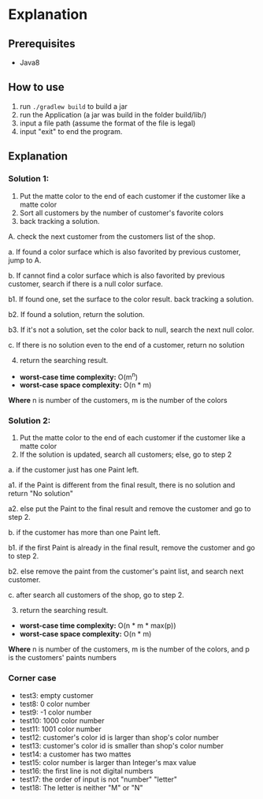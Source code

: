 # Explanation

## Prerequisites

* Java8

## How to use

1. run `./gradlew build` to build a jar
2. run the Application (a jar was build in the folder build/lib/)
3. input a file path (assume the format of the file is legal)
4. input "exit" to end the program.

## Explanation

### Solution 1:

1. Put the matte color to the end of each customer if the customer like a matte color
2. Sort all customers by the number of customer's favorite colors
3. back tracking a solution.

A. check the next customer from the customers list of the shop.

a. If found a color surface which is also favorited by previous customer, jump to A.

b. If cannot find a color surface which is also favorited by previous customer, search if there is a null color surface.

b1. If found one, set the surface to the color result. back tracking a solution.

b2. If found a solution, return the solution.

b3. If it's not a solution, set the color back to null, search the next null color.

c. If there is no solution even to the end of a customer, return no solution

4.  return the searching result.


* **worst-case time complexity:** O(m<sup>n</sup>)
* **worst-case space complexity:** O(n * m)

**Where** n is number of the customers, m is the number of the colors

### Solution 2:

1. Put the matte color to the end of each customer if the customer like a matte color
2. If the solution is updated, search all customers; else, go to step 2
 
a. if the customer just has one Paint left.

a1. if the Paint is different from the final result, there is no solution and return "No solution"

a2. else put the Paint to the final result and remove the customer and go to step 2.

b. if the customer has more than one Paint left.
 
b1. if the first Paint is already in the final result, remove the customer and go to step 2.

b2. else remove the paint from the customer's paint list, and search next customer.

c. after search all customers of the shop, go to step 2.
 
3.  return the searching result.

* **worst-case time complexity:** O(n * m * max(p))
* **worst-case space complexity:** O(n * m)

**Where** n is number of the customers, m is the number of the colors, and p is the customers' paints numbers

### Corner case

* test3: empty customer
* test8: 0 color number
* test9: -1 color number
* test10: 1000 color number
* test11: 1001 color number
* test12: customer's color id is larger than shop's color number
* test13: customer's color id is smaller than shop's color number
* test14: a customer has two mattes
* test15: color number is larger than Integer's max value
* test16: the first line is not digital numbers
* test17: the order of input is not "number" "letter"
* test18: The letter is neither "M" or "N"
